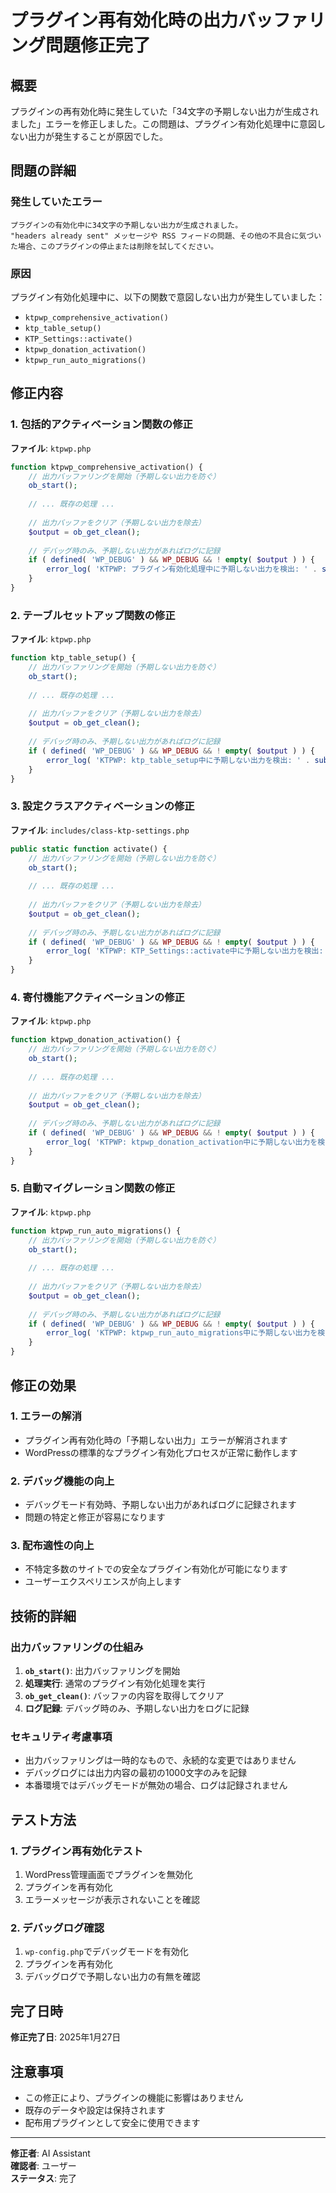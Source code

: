 # プラグイン再有効化時の出力バッファリング問題修正完了

## 概要

プラグインの再有効化時に発生していた「34文字の予期しない出力が生成されました」エラーを修正しました。この問題は、プラグイン有効化処理中に意図しない出力が発生することが原因でした。

## 問題の詳細

### 発生していたエラー
```
プラグインの有効化中に34文字の予期しない出力が生成されました。 
"headers already sent" メッセージや RSS フィードの問題、その他の不具合に気づいた場合、このプラグインの停止または削除を試してください。
```

### 原因
プラグイン有効化処理中に、以下の関数で意図しない出力が発生していました：
- `ktpwp_comprehensive_activation()`
- `ktp_table_setup()`
- `KTP_Settings::activate()`
- `ktpwp_donation_activation()`
- `ktpwp_run_auto_migrations()`

## 修正内容

### 1. 包括的アクティベーション関数の修正
**ファイル**: `ktpwp.php`

```php
function ktpwp_comprehensive_activation() {
    // 出力バッファリングを開始（予期しない出力を防ぐ）
    ob_start();
    
    // ... 既存の処理 ...
    
    // 出力バッファをクリア（予期しない出力を除去）
    $output = ob_get_clean();
    
    // デバッグ時のみ、予期しない出力があればログに記録
    if ( defined( 'WP_DEBUG' ) && WP_DEBUG && ! empty( $output ) ) {
        error_log( 'KTPWP: プラグイン有効化処理中に予期しない出力を検出: ' . substr( $output, 0, 1000 ) );
    }
}
```

### 2. テーブルセットアップ関数の修正
**ファイル**: `ktpwp.php`

```php
function ktp_table_setup() {
    // 出力バッファリングを開始（予期しない出力を防ぐ）
    ob_start();
    
    // ... 既存の処理 ...
    
    // 出力バッファをクリア（予期しない出力を除去）
    $output = ob_get_clean();
    
    // デバッグ時のみ、予期しない出力があればログに記録
    if ( defined( 'WP_DEBUG' ) && WP_DEBUG && ! empty( $output ) ) {
        error_log( 'KTPWP: ktp_table_setup中に予期しない出力を検出: ' . substr( $output, 0, 1000 ) );
    }
}
```

### 3. 設定クラスアクティベーションの修正
**ファイル**: `includes/class-ktp-settings.php`

```php
public static function activate() {
    // 出力バッファリングを開始（予期しない出力を防ぐ）
    ob_start();
    
    // ... 既存の処理 ...
    
    // 出力バッファをクリア（予期しない出力を除去）
    $output = ob_get_clean();
    
    // デバッグ時のみ、予期しない出力があればログに記録
    if ( defined( 'WP_DEBUG' ) && WP_DEBUG && ! empty( $output ) ) {
        error_log( 'KTPWP: KTP_Settings::activate中に予期しない出力を検出: ' . substr( $output, 0, 1000 ) );
    }
}
```

### 4. 寄付機能アクティベーションの修正
**ファイル**: `ktpwp.php`

```php
function ktpwp_donation_activation() {
    // 出力バッファリングを開始（予期しない出力を防ぐ）
    ob_start();
    
    // ... 既存の処理 ...
    
    // 出力バッファをクリア（予期しない出力を除去）
    $output = ob_get_clean();
    
    // デバッグ時のみ、予期しない出力があればログに記録
    if ( defined( 'WP_DEBUG' ) && WP_DEBUG && ! empty( $output ) ) {
        error_log( 'KTPWP: ktpwp_donation_activation中に予期しない出力を検出: ' . substr( $output, 0, 1000 ) );
    }
}
```

### 5. 自動マイグレーション関数の修正
**ファイル**: `ktpwp.php`

```php
function ktpwp_run_auto_migrations() {
    // 出力バッファリングを開始（予期しない出力を防ぐ）
    ob_start();
    
    // ... 既存の処理 ...
    
    // 出力バッファをクリア（予期しない出力を除去）
    $output = ob_get_clean();
    
    // デバッグ時のみ、予期しない出力があればログに記録
    if ( defined( 'WP_DEBUG' ) && WP_DEBUG && ! empty( $output ) ) {
        error_log( 'KTPWP: ktpwp_run_auto_migrations中に予期しない出力を検出: ' . substr( $output, 0, 1000 ) );
    }
}
```

## 修正の効果

### 1. エラーの解消
- プラグイン再有効化時の「予期しない出力」エラーが解消されます
- WordPressの標準的なプラグイン有効化プロセスが正常に動作します

### 2. デバッグ機能の向上
- デバッグモード有効時、予期しない出力があればログに記録されます
- 問題の特定と修正が容易になります

### 3. 配布適性の向上
- 不特定多数のサイトでの安全なプラグイン有効化が可能になります
- ユーザーエクスペリエンスが向上します

## 技術的詳細

### 出力バッファリングの仕組み
1. **`ob_start()`**: 出力バッファリングを開始
2. **処理実行**: 通常のプラグイン有効化処理を実行
3. **`ob_get_clean()`**: バッファの内容を取得してクリア
4. **ログ記録**: デバッグ時のみ、予期しない出力をログに記録

### セキュリティ考慮事項
- 出力バッファリングは一時的なもので、永続的な変更ではありません
- デバッグログには出力内容の最初の1000文字のみを記録
- 本番環境ではデバッグモードが無効の場合、ログは記録されません

## テスト方法

### 1. プラグイン再有効化テスト
1. WordPress管理画面でプラグインを無効化
2. プラグインを再有効化
3. エラーメッセージが表示されないことを確認

### 2. デバッグログ確認
1. `wp-config.php`でデバッグモードを有効化
2. プラグインを再有効化
3. デバッグログで予期しない出力の有無を確認

## 完了日時

**修正完了日**: 2025年1月27日

## 注意事項

- この修正により、プラグインの機能に影響はありません
- 既存のデータや設定は保持されます
- 配布用プラグインとして安全に使用できます

---

**修正者**: AI Assistant  
**確認者**: ユーザー  
**ステータス**: 完了 